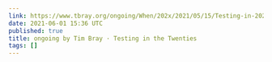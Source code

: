 ```yaml
---
link: https://www.tbray.org/ongoing/When/202x/2021/05/15/Testing-in-2021
date: 2021-06-01 15:36 UTC
published: true
title: ongoing by Tim Bray · Testing in the Twenties
tags: []
---
```



